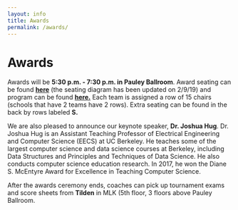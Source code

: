 ```yaml
---
layout: info
title: Awards
permalink: /awards/
---
```


# Awards

Awards will be **5:30 p.m. - 7:30 p.m. in Pauley Ballroom**. Award seating can be found **[here](/doc/awards_seating.PNG)** (the seating diagram has been updated on 2/9/19) and program can be found **[here.](/doc/awards_program.pdf)** Each team is assigned a row of 15 chairs (schools that have 2 teams have 2 rows). Extra seating can be found in the back by rows labeled **S.** 

We are also pleased to announce our keynote speaker, **Dr. Joshua Hug**. Dr. Joshua Hug is an Assistant Teaching Professor of Electrical Engineering and Computer Science (EECS) at UC Berkeley. He teaches some of the largest computer science and data science courses at Berkeley, including Data Structures and Principles and Techniques of Data Science. He also conducts computer science education research. In 2017, he won the Diane S. McEntyre Award for Excellence in Teaching Computer Science.

After the awards ceremony ends, coaches can pick up tournament exams and score sheets from **Tilden** in MLK (5th floor, 3 floors above Pauley Ballroom.


